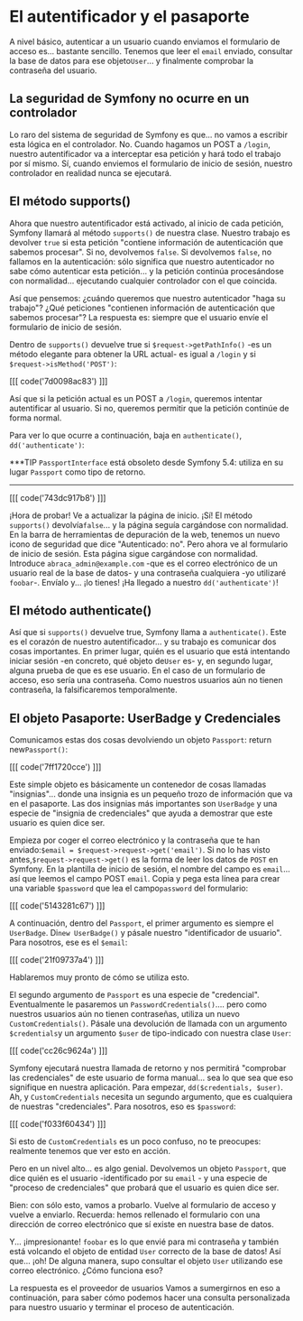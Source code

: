 # El autentificador y el pasaporte

A nivel básico, autenticar a un usuario cuando enviamos el formulario de acceso es... bastante sencillo. Tenemos que leer el `email` enviado, consultar la base de datos para ese objeto`User`... y finalmente comprobar la contraseña del usuario.

## La seguridad de Symfony no ocurre en un controlador

Lo raro del sistema de seguridad de Symfony es que... no vamos a escribir esta lógica en el controlador. No. Cuando hagamos un POST a `/login`, nuestro autentificador va a interceptar esa petición y hará todo el trabajo por sí mismo. Sí, cuando enviemos el formulario de inicio de sesión, nuestro controlador en realidad nunca se ejecutará.

## El método supports()

Ahora que nuestro autentificador está activado, al inicio de cada petición, Symfony llamará al método `supports()` de nuestra clase. Nuestro trabajo es devolver `true` si esta petición "contiene información de autenticación que sabemos procesar". Si no, devolvemos `false`. Si devolvemos `false`, no fallamos en la autenticación: sólo significa que nuestro autenticador no sabe cómo autenticar esta petición... y la petición continúa procesándose con normalidad... ejecutando cualquier controlador con el que coincida.

Así que pensemos: ¿cuándo queremos que nuestro autenticador "haga su trabajo"? ¿Qué peticiones "contienen información de autenticación que sabemos procesar"? La respuesta es: siempre que el usuario envíe el formulario de inicio de sesión.

Dentro de `supports()` devuelve true si `$request->getPathInfo()` -es un método elegante para obtener la URL actual- es igual a `/login` y si `$request->isMethod('POST')`:

[[[ code('7d0098ac83') ]]]

Así que si la petición actual es un POST a `/login`, queremos intentar autentificar al usuario. Si no, queremos permitir que la petición continúe de forma normal.

Para ver lo que ocurre a continuación, baja en `authenticate()`, `dd('authenticate')`:

***TIP
`PassportInterface` está obsoleto desde Symfony 5.4: utiliza en su lugar `Passport` como tipo de retorno.
***

[[[ code('743dc917b8') ]]]

¡Hora de probar! Ve a actualizar la página de inicio. ¡Sí! El método `supports()` devolvía`false`... y la página seguía cargándose con normalidad. En la barra de herramientas de depuración de la web, tenemos un nuevo icono de seguridad que dice "Autenticado: no". Pero ahora ve al formulario de inicio de sesión. Esta página sigue cargándose con normalidad. Introduce `abraca_admin@example.com` -que es el correo electrónico de un usuario real de la base de datos- y una contraseña cualquiera -yo utilizaré `foobar`-. Envíalo y... ¡lo tienes! ¡Ha llegado a nuestro `dd('authenticate')`!

## El método authenticate()

Así que si `supports()` devuelve true, Symfony llama a `authenticate()`. Este es el corazón de nuestro autentificador... y su trabajo es comunicar dos cosas importantes. En primer lugar, quién es el usuario que está intentando iniciar sesión -en concreto, qué objeto de`User` es- y, en segundo lugar, alguna prueba de que es ese usuario. En el caso de un formulario de acceso, eso sería una contraseña. Como nuestros usuarios aún no tienen contraseña, la falsificaremos temporalmente.

## El objeto Pasaporte: UserBadge y Credenciales

Comunicamos estas dos cosas devolviendo un objeto `Passport`: return new`Passport()`:

[[[ code('7ff1720cce') ]]]

Este simple objeto es básicamente un contenedor de cosas llamadas "insignias"... donde una insignia es un pequeño trozo de información que va en el pasaporte. Las dos insignias más importantes son `UserBadge` y una especie de "insignia de credenciales" que ayuda a demostrar que este usuario es quien dice ser.

Empieza por coger el correo electrónico y la contraseña que te han enviado:`$email = $request->request->get('email')`. Si no lo has visto antes,`$request->request->get()` es la forma de leer los datos de `POST` en Symfony. En la plantilla de inicio de sesión, el nombre del campo es `email`... así que leemos el campo POST `email`. Copia y pega esta línea para crear una variable `$password` que lea el campo`password` del formulario:

[[[ code('5143281c67') ]]]

A continuación, dentro del `Passport`, el primer argumento es siempre el `UserBadge`. Di`new UserBadge()` y pásale nuestro "identificador de usuario". Para nosotros, ese es el `$email`:

[[[ code('21f09737a4') ]]]

Hablaremos muy pronto de cómo se utiliza esto.

El segundo argumento de `Passport` es una especie de "credencial". Eventualmente le pasaremos un `PasswordCredentials()`.... pero como nuestros usuarios aún no tienen contraseñas, utiliza un nuevo `CustomCredentials()`. Pásale una devolución de llamada con un argumento `$credentials`y un argumento `$user` de tipo-indicado con nuestra clase `User`:

[[[ code('cc26c9624a') ]]]

Symfony ejecutará nuestra llamada de retorno y nos permitirá "comprobar las credenciales" de este usuario de forma manual... sea lo que sea que eso signifique en nuestra aplicación. Para empezar, `dd($credentials, $user)`. Ah, y `CustomCredentials` necesita un segundo argumento, que es cualquiera de nuestras "credenciales". Para nosotros, eso es `$password`:

[[[ code('f033f60434') ]]]

Si esto de `CustomCredentials` es un poco confuso, no te preocupes: realmente tenemos que ver esto en acción.

Pero en un nivel alto... es algo genial. Devolvemos un objeto `Passport`, que dice quién es el usuario -identificado por su `email` - y una especie de "proceso de credenciales" que probará que el usuario es quien dice ser.

Bien: con sólo esto, vamos a probarlo. Vuelve al formulario de acceso y vuelve a enviarlo. Recuerda: hemos rellenado el formulario con una dirección de correo electrónico que sí existe en nuestra base de datos.

Y... ¡impresionante! `foobar` es lo que envié para mi contraseña y también está volcando el objeto de entidad `User` correcto de la base de datos! Así que... ¡oh! De alguna manera, supo consultar el objeto `User` utilizando ese correo electrónico. ¿Cómo funciona eso?

La respuesta es el proveedor de usuarios Vamos a sumergirnos en eso a continuación, para saber cómo podemos hacer una consulta personalizada para nuestro usuario y terminar el proceso de autenticación.
